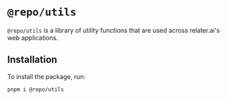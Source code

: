 # `@repo/utils`

`@repo/utils` is a library of utility functions that are used across relater.ai's web applications.

## Installation

To install the package, run:

```bash
pnpm i @repo/utils
```
